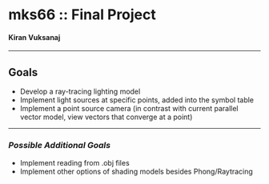 # mks66 :: Final Project
#### Kiran Vuksanaj

____
## Goals
* Develop a ray-tracing lighting model
* Implement light sources at specific points, added into the symbol table
* Implement a point source camera (in contrast with current parallel vector model, view vectors that converge at a point)
____
### _Possible Additional Goals_
* Implement reading from .obj files
* Implement other options of shading models besides Phong/Raytracing
